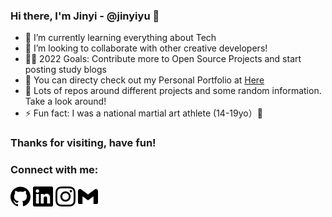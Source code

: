 ### Hi there, I'm Jinyi - @jinyiyu 👋

- 🌱 I’m currently learning everything about Tech
- 💞️ I’m looking to collaborate with other creative developers!
- 💪🏻 2022 Goals: Contribute more to Open Source Projects and start posting study blogs
- 💬 You can directy check out my Personal Portfolio at [Here](https://jinyiyu.github.io/my-personal-protfolio/)
- 🔭 Lots of repos around different projects and some random information. Take a look around!
- ⚡  Fun fact: I was a national martial art athlete (14-19yo）🤩

### Thanks for visiting, have fun!

### Connect with me:

[<img height="32" width="32" src="./icon/github.svg" />](https://github.com/jinyiyu)
[<img height="32" width="32" src="./icon/linkedIn.svg" />](https://www.linkedin.com/in/jinyiyu/)
[<img height="32" width="32" src="./icon/instagram.svg" />](https://www.instagram.com/jinyiyu517/)
[<img height="32" width="32" src="./icon/gmail.svg" />](mailto:yujinyiicxk@gmail.com)
